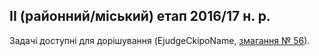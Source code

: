 ﻿## ІІ (районний/міський) етап 2016/17 н. р.

Задачі доступні для дорішування (EjudgeCkipoName, [змагання № 56](https://ejudge.ckipo.edu.ua/cgi-bin/new-register?contest_id=56)).